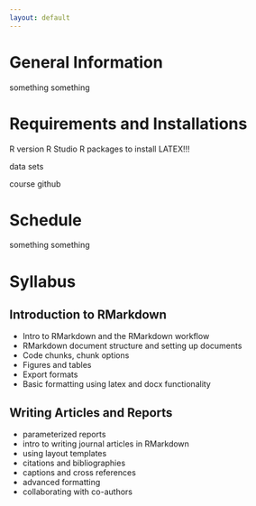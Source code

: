```yaml
---
layout: default
---
```


# General Information
something something

# Requirements and Installations

R version
R Studio
R packages to install
LATEX!!!

data sets

course github

# Schedule

something something

# Syllabus

## Introduction to RMarkdown

* Intro to RMarkdown and the RMarkdown workflow
* RMarkdown document structure and setting up documents
* Code chunks, chunk options
* Figures and tables
* Export formats
* Basic formatting using latex and docx functionality

## Writing Articles and Reports

* parameterized reports
* intro to writing journal articles in RMarkdown
* using layout templates
* citations and bibliographies
* captions and cross references
* advanced formatting
* collaborating with co-authors








